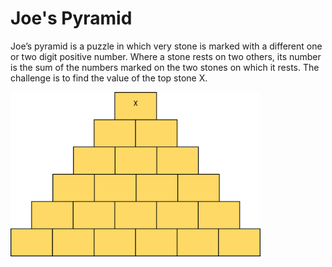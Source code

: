# Joe's Pyramid
Joe’s pyramid is a puzzle in which very stone is marked with a different one or two digit positive number. Where a stone rests on two others, its number is the sum of the numbers marked on the two stones on which it rests. The challenge is to find the value of the top stone X.

<img src="https://github.com/TomMakesThings/Joes-Pyramid/blob/assets/Images/Joes-Pyramid.png" width=400>
